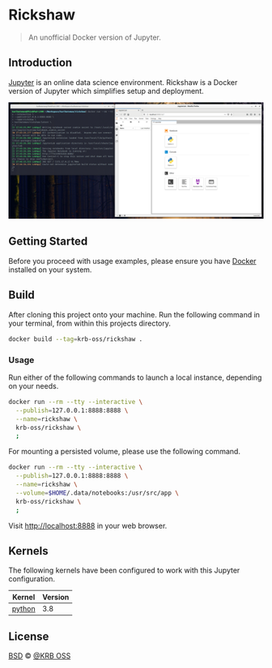 # Rickshaw

> An unofficial Docker version of Jupyter.

## Introduction

[Jupyter] is an online data science environment. Rickshaw is a Docker version
of Jupyter which simplifies setup and deployment.

[jupyter]: https://jupyter.org

![Rickshaw Screenshot](EXAMPLE.png)

## Getting Started

Before you proceed with usage examples, please ensure you have [Docker]
installed on your system.

[docker]: https://docker.com

## Build

After cloning this project onto your machine. Run the following command in your
terminal, from within this projects directory.

```bash
docker build --tag=krb-oss/rickshaw .
```

### Usage

Run either of the following commands to launch a local instance, depending on
your needs.

```bash
docker run --rm --tty --interactive \
  --publish=127.0.0.1:8888:8888 \
  --name=rickshaw \
  krb-oss/rickshaw \
  ;
```

For mounting a persisted volume, please use the following command.

```bash
docker run --rm --tty --interactive \
  --publish=127.0.0.1:8888:8888 \
  --name=rickshaw \
  --volume=$HOME/.data/notebooks:/usr/src/app \
  krb-oss/rickshaw \
  ;
```

Visit <http://localhost:8888> in your web browser.

## Kernels

The following kernels have been configured to work with this Jupyter configuration.

| Kernel   | Version |
| ---      | ---     |
| [python] | 3.8     |

[python]: https://www.python.org

## License

[BSD](LICENSE) © [@KRB OSS](https://github.com/krb-oss)
